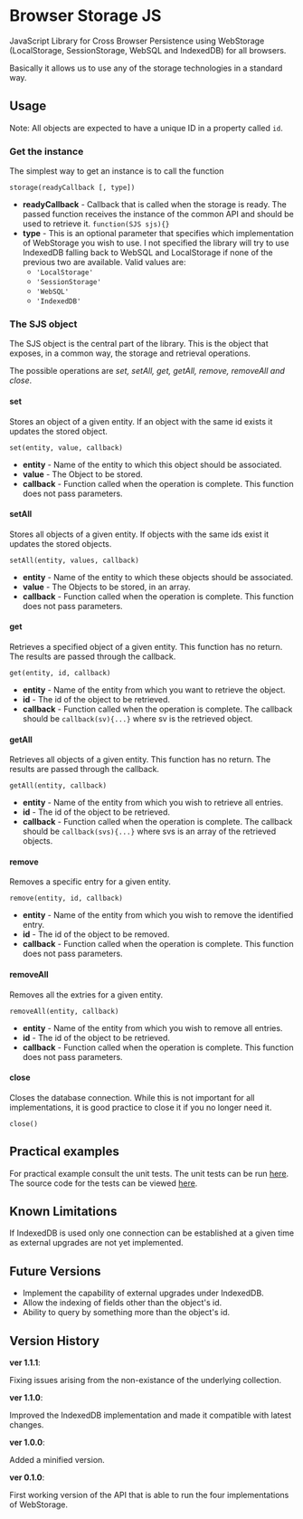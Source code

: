 # Browser Storage JS

JavaScript Library for Cross Browser Persistence using WebStorage (LocalStorage, SessionStorage, WebSQL and IndexedDB) for all browsers.

Basically it allows us to use any of the storage technologies in a standard way.

## Usage

Note: All objects are expected to have a unique ID in a property called ```id```.

### Get the instance
The simplest way to get an instance is to call the function 

```
storage(readyCallback [, type])
```

* <b>readyCallback</b> - Callback that is called when the storage is ready. The passed function receives the instance of the common API and should be used to retrieve it. <code>function(SJS sjs){}</code>
* <b>type</b> - This is an optional parameter that specifies which implementation of WebStorage you wish to use. I not specified the library will try to use IndexedDB falling back to WebSQL and LocalStorage if none of the previous two are available. Valid values are:
    * <code>'LocalStorage'</code>
    * <code>'SessionStorage'</code>
    * <code>'WebSQL'</code>
    * <code>'IndexedDB'</code>

### The SJS object
The SJS object is the central part of the library. This is the object that exposes, in a common way, the storage and retrieval operations.

The possible operations are <i>set, setAll, get, getAll, remove, removeAll and close</i>.

#### set
Stores an object of a given entity. If an object with the same id exists it updates the stored object.

```
set(entity, value, callback)
```

* <b>entity</b> - Name of the entity to which this object should be associated.
* <b>value</b> - The Object to be stored.
* <b>callback</b> - Function called when the operation is complete. This function does not pass parameters.

#### setAll
Stores all objects of a given entity. If objects with the same ids exist it updates the stored objects.

```
setAll(entity, values, callback)
```

* <b>entity</b> - Name of the entity to which these objects should be associated.
* <b>value</b> - The Objects to be stored, in an array.
* <b>callback</b> - Function called when the operation is complete. This function does not pass parameters.

#### get
Retrieves a specified object of a given entity. This function has no return. The results are passed through the callback.

```
get(entity, id, callback)
```

* <b>entity</b> - Name of the entity from which you want to retrieve the object.
* <b>id</b> - The id of the object to be retrieved.
* <b>callback</b> - Function called when the operation is complete. The callback should be ```callback(sv){...}``` where sv is the retrieved object.

#### getAll
Retrieves all objects of a given entity. This function has no return. The results are passed through the callback.

```
getAll(entity, callback)
```

* <b>entity</b> - Name of the entity from which you wish to retrieve all entries.
* <b>id</b> - The id of the object to be retrieved.
* <b>callback</b> - Function called when the operation is complete. The callback should be ```callback(svs){...}``` where svs is an array of the retrieved objects.

#### remove

Removes a specific entry for a given entity.

```
remove(entity, id, callback)
```

* <b>entity</b> - Name of the entity from which you wish to remove the identified entry.
* <b>id</b> - The id of the object to be removed.
* <b>callback</b> - Function called when the operation is complete. This function does not pass parameters.

#### removeAll
Removes all the extries for a given entity.

```
removeAll(entity, callback)
```

* <b>entity</b> - Name of the entity from which you wish to remove all entries.
* <b>id</b> - The id of the object to be retrieved.
* <b>callback</b> - Function called when the operation is complete. This function does not pass parameters.

#### close
Closes the database connection. While this is not important for all implementations, it is good practice to close it if you no longer need it.

```
close()
```

## Practical examples
For practical example consult the unit tests. The unit tests can be run <a href="https://lcavadas.github.com/Storage.js/">here</a>. The source code for the tests can be viewed <a href="https://github.com/lcavadas/Storage.js/blob/master/qunit/storage.test.js">here</a>.

## Known Limitations
If IndexedDB is used only one connection can be established at a given time as external upgrades are not yet implemented.

## Future Versions
* Implement the capability of external upgrades under IndexedDB.
* Allow the indexing of fields other than the object's id.
* Ability to query by something more than the object's id.

## Version History
<b>ver 1.1.1</b>:
<p>Fixing issues arising from the non-existance of the underlying collection.</p>

<b>ver 1.1.0</b>:
<p>Improved the IndexedDB implementation and made it compatible with latest changes.</p>

<b>ver 1.0.0</b>:
<p>Added a minified version.</p>

<b>ver 0.1.0</b>:
<p>First working version of the API that is able to run the four implementations of WebStorage.</p>
